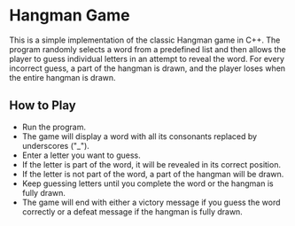 # Hangman Game
This is a simple implementation of the classic Hangman game in C++. The program randomly selects a word from a predefined list and then allows the player to guess individual letters in an attempt to reveal the word. For every incorrect guess, a part of the hangman is drawn, and the player loses when the entire hangman is drawn.

## How to Play
* Run the program.
* The game will display a word with all its consonants replaced by underscores ("_").
* Enter a letter you want to guess.
* If the letter is part of the word, it will be revealed in its correct position.
* If the letter is not part of the word, a part of the hangman will be drawn.
* Keep guessing letters until you complete the word or the hangman is fully drawn.
* The game will end with either a victory message if you guess the word correctly or a defeat message if the hangman is fully drawn.
